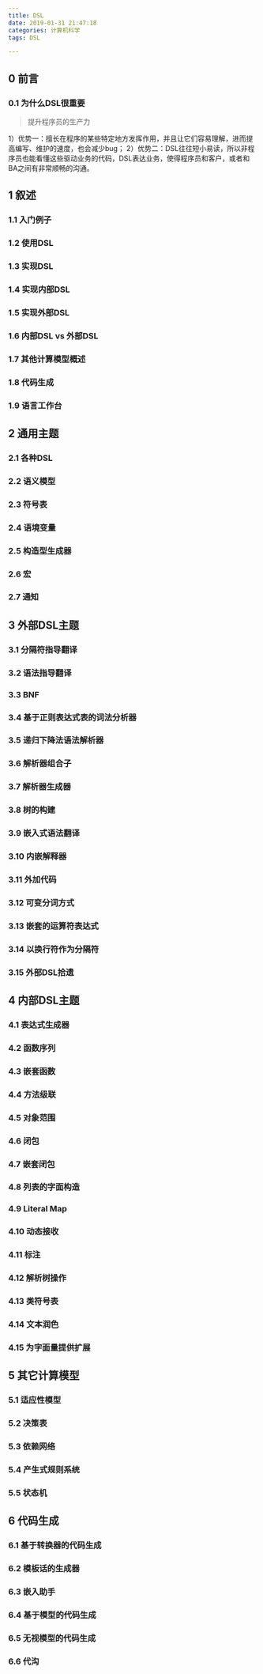 ```yaml
---
title: DSL
date: 2019-01-31 21:47:18
categories: 计算机科学
tags: DSL

---
```


## 0 前言


### 0.1 为什么DSL很重要


   > 提升程序员的生产力

1）优势一：擅长在程序的某些特定地方发挥作用，并且让它们容易理解，进而提高编写、维护的速度，也会减少bug；
2）优势二：DSL往往短小易读，所以非程序员也能看懂这些驱动业务的代码，DSL表达业务，使得程序员和客户，或者和BA之间有非常顺畅的沟通。


## 1 叙述


### 1.1 入门例子

### 1.2 使用DSL

### 1.3 实现DSL

### 1.4 实现内部DSL


### 1.5 实现外部DSL


### 1.6 内部DSL vs 外部DSL

### 1.7 其他计算模型概述

### 1.8 代码生成


### 1.9 语言工作台


## 2 通用主题

### 2.1 各种DSL

### 2.2 语义模型

### 2.3 符号表


### 2.4 语境变量


### 2.5 构造型生成器


### 2.6 宏


### 2.7 通知


## 3 外部DSL主题

### 3.1 分隔符指导翻译


### 3.2 语法指导翻译


### 3.3 BNF


### 3.4 基于正则表达式表的词法分析器


### 3.5 递归下降法语法解析器


### 3.6 解析器组合子


### 3.7 解析器生成器


### 3.8 树的构建


### 3.9 嵌入式语法翻译


### 3.10 内嵌解释器


### 3.11 外加代码




### 3.12 可变分词方式


### 3.13 嵌套的运算符表达式


### 3.14 以换行符作为分隔符


### 3.15 外部DSL拾遗


## 4 内部DSL主题


### 4.1 表达式生成器


### 4.2 函数序列


### 4.3 嵌套函数


### 4.4 方法级联


### 4.5 对象范围


### 4.6 闭包


### 4.7 嵌套闭包

### 4.8 列表的字面构造


### 4.9 Literal Map

### 4.10 动态接收


### 4.11 标注


### 4.12 解析树操作


### 4.13 类符号表


### 4.14 文本润色


### 4.15 为字面量提供扩展

## 5 其它计算模型


### 5.1 适应性模型


### 5.2 决策表


### 5.3 依赖网络


### 5.4 产生式规则系统


### 5.5 状态机


## 6 代码生成

### 6.1 基于转换器的代码生成


### 6.2 模板话的生成器


### 6.3 嵌入助手


### 6.4 基于模型的代码生成


### 6.5 无视模型的代码生成



### 6.6 代沟
































